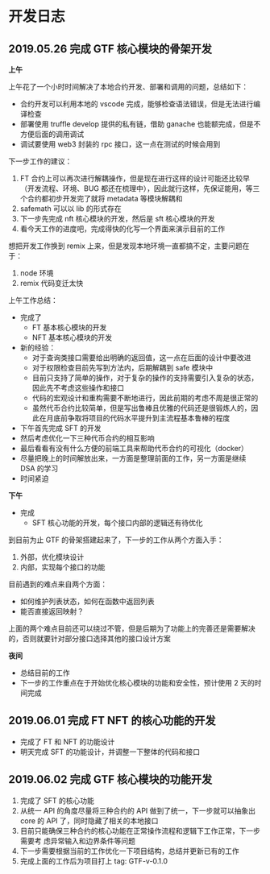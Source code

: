 # 开发日志

## 2019.05.26 完成 GTF 核心模块的骨架开发

**上午**

上午花了一个小时时间解决了本地合约开发、部署和调用的问题，总结如下：

- 合约开发可以利用本地的 vscode 完成，能够检查语法错误，但是无法进行编译检查
- 部署使用 truffle develop 提供的私有链，借助 ganache 也能额完成，但是不方便后面的调用调试
- 调试要使用 web3 封装的 rpc 接口，这一点在测试的时候会用到

下一步工作的建议：

1. FT 合约上可以再次进行解耦操作，但是现在进行这样的设计可能还比较早（开发流程、环境、BUG 都还在梳理中），因此就行这样，先保证能用，等三个合约都初步开发完了就将 metadata 等模块解耦和
2. safemath 可以以 lib 的形式存在
3. 下一步先完成 nft 核心模块的开发，然后是 sft 核心模块的开发
4. 看今天工作的进度吧，完成得快的化写一个界面来演示目前的工作

想把开发工作换到 remix 上来，但是发现本地环境一直都搞不定，主要问题在于：

1. node 环境
2. remix 代码变迁太快

上午工作总结：

- 完成了
  - FT 基本核心模块的开发
  - NFT 基本核心模块的开发
- 新的经验：
  - 对于查询类接口需要给出明确的返回值，这一点在后面的设计中要改进
  - 对于权限检查目前先写到方法内，后期解耦到 safe 模块中
  - 目前只支持了简单的操作，对于复杂的操作的支持需要引入复杂的状态，因此先不考虑这些操作和接口
  - 代码的宏观设计和重构需要不断地进行，因此前期的考虑不周是很正常的
  - 虽然代币合约比较简单，但是写出鲁棒且优雅的代码还是很锻炼人的，因此在月底前争取将项目的代码水平提升到主流程基本鲁棒的程度
- 下午首先完成 SFT 的开发
- 然后考虑优化一下三种代币合约的相互影响
- 最后看看有没有什么方便的前端工具来帮助代币合约的可视化（docker）
- 尽量把晚上的时间解放出来，一方面是整理前面的工作，另一方面是继续 DSA 的学习
- 时间紧迫

**下午**

- 完成
  - SFT 核心功能的开发，每个接口内部的逻辑还有待优化

到目前为止 GTF 的骨架搭建起来了，下一步的工作从两个方面入手：

1. 外部，优化模块设计
2. 内部，实现每个接口的功能

目前遇到的难点来自两个方面：

- 如何维护列表状态，如何在函数中返回列表
- 能否直接返回映射？

上面的两个难点目前还可以绕过不管，但是后期为了功能上的完善还是需要解决的，否则就要针对部分接口选择其他的接口设计方案

**夜间**

- 总结目前的工作
- 下一步的工作重点在于开始优化核心模块的功能和安全性，预计使用 2 天的时间完成

## 2019.06.01 完成 FT NFT 的核心功能的开发

- 完成了 FT 和 NFT 的功能设计
- 明天完成 SFT 的功能设计，并调整一下整体的代码和接口

## 2019.06.02 完成 GTF 核心模块的功能开发

1. 完成了 SFT 的核心功能
2. 从统一 API 的角度尽量将三种合约的 API 做到了统一，下一步就可以抽象出 core  的 API 了，同时隐藏了相关的本地接口
3. 目前只能确保三种合约的核心功能在正常操作流程和逻辑下工作正常，下一步需要考 虑异常输入和边界条件等问题
4. 下一步需要根据当前的工作优化一下项目结构，总结并更新已有的工作
5. 完成上面的工作后为项目打上 tag: GTF-v-0.1.0